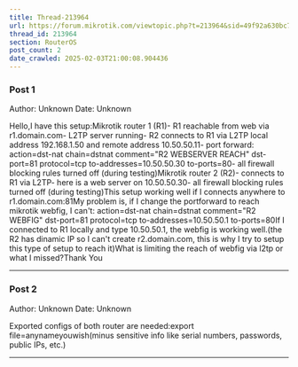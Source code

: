 ```yaml
---
title: Thread-213964
url: https://forum.mikrotik.com/viewtopic.php?t=213964&sid=49f92a630bc7970d8ca50523be880e8f
thread_id: 213964
section: RouterOS
post_count: 2
date_crawled: 2025-02-03T21:00:08.904436
---
```


### Post 1
Author: Unknown
Date: Unknown

Hello,I have this setup:Mikrotik router 1 (R1)- R1 reachable from web via r1.domain.com- L2TP server running- R2 connects to R1 via L2TP local address 192.168.1.50 and remote address 10.50.50.11- port forward: action=dst-nat chain=dstnat comment="R2 WEBSERVER REACH" dst-port=81 protocol=tcp to-addresses=10.50.50.30 to-ports=80- all firewall blocking rules turned off (during testing)Mikrotik router 2 (R2)- connects to R1 via L2TP- here is a web server on 10.50.50.30- all firewall blocking rules turned off (during testing)This setup working well if I connects anywhere to r1.domain.com:81My problem is, if I change the portforward to reach mikrotik webfig, I can't: action=dst-nat chain=dstnat comment="R2 WEBFIG" dst-port=81 protocol=tcp to-addresses=10.50.50.1 to-ports=80If I connected to R1 locally and type 10.50.50.1, the webfig is working well.(the R2 has dinamic IP so I can't create r2.domain.com, this is why I try to setup this type of setup to reach it)What is limiting the reach of webfig via l2tp or what I missed?Thank You

---
### Post 2
Author: Unknown
Date: Unknown

Exported configs of both router are needed:export file=anynameyouwish(minus sensitive info like serial numbers, passwords, public IPs, etc.)

---
